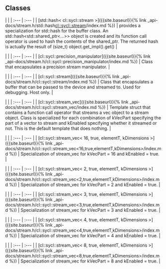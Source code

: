 ---
---
## Classes

   |   |
| :--- | :--- |
| [std::hash< cl::sycl::stream >]({{site.baseurl}}{% link _api-docs/stream.h/std::hash<cl::sycl::stream>/index.md %}) | provides a specialization for std::hash for the buffer class. An std::hash<std::shared_ptr<...>> object is created and its function call operator is used to hash the contents of the shared_ptr. The returned hash is actually the result of (size_t) object.get_impl().get()  |


   |   |
| :--- | :--- |
| [cl::sycl::precision_manipulator]({{site.baseurl}}{% link _api-docs/stream.h/cl::sycl::precision_manipulator/index.md %}) | Class that encapsulates a precision stream manipulator.  |


   |   |
| :--- | :--- |
| [cl::sycl::stream]({{site.baseurl}}{% link _api-docs/stream.h/cl::sycl::stream/index.md %}) | Class that encapsulates a buffer that can be passed to the device and streamed to. Used for debugging. Host only.  |


   |   |
| :--- | :--- |
| [cl::sycl::stream_vec]({{site.baseurl}}{% link _api-docs/stream.h/cl::sycl::stream_vec/index.md %}) | Template struct that contains a function call operator that streams a vec object to a stream object. Class is specialized for each combination of kVecPart specifying the part of a vector to stream and kEnabled specifying whether it streamed or not. This is the default template that does nothing.  |


   |   |
| :--- | :--- |
| [cl::sycl::stream_vec< 16, true, elementT, kDimensions >]({{site.baseurl}}{% link _api-docs/stream.h/cl::sycl::stream_vec<16,true,elementT,kDimensions>/index.md %}) | Specialization of stream_vec for kVecPart = 16 and kEnabled = true.  |


   |   |
| :--- | :--- |
| [cl::sycl::stream_vec< 2, true, elementT, kDimensions >]({{site.baseurl}}{% link _api-docs/stream.h/cl::sycl::stream_vec<2,true,elementT,kDimensions>/index.md %}) | Specialization of stream_vec for kVecPart = 2 and kEnabled = true.  |


   |   |
| :--- | :--- |
| [cl::sycl::stream_vec< 3, true, elementT, kDimensions >]({{site.baseurl}}{% link _api-docs/stream.h/cl::sycl::stream_vec<3,true,elementT,kDimensions>/index.md %}) | Specialization of stream_vec for kVecPart = 3 and kEnabled = true.  |


   |   |
| :--- | :--- |
| [cl::sycl::stream_vec< 4, true, elementT, kDimensions >]({{site.baseurl}}{% link _api-docs/stream.h/cl::sycl::stream_vec<4,true,elementT,kDimensions>/index.md %}) | Specialization of stream_vec for kVecPart = 4 and kEnabled = true.  |


   |   |
| :--- | :--- |
| [cl::sycl::stream_vec< 8, true, elementT, kDimensions >]({{site.baseurl}}{% link _api-docs/stream.h/cl::sycl::stream_vec<8,true,elementT,kDimensions>/index.md %}) | Specialization of stream_vec for kVecPart = 8 and kEnabled = true.  |

